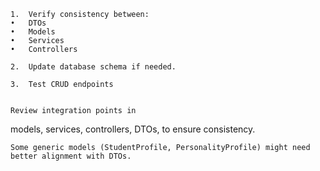 	1.	Verify consistency between:
	•	DTOs
	•	Models
	•	Services
	•	Controllers
	
    2.	Update database schema if needed.
	
    3.	Test CRUD endpoints


	Review integration points in 
   models, services, controllers, DTOs, to ensure consistency.



	Some generic models (StudentProfile, PersonalityProfile) might need better alignment with DTOs.
